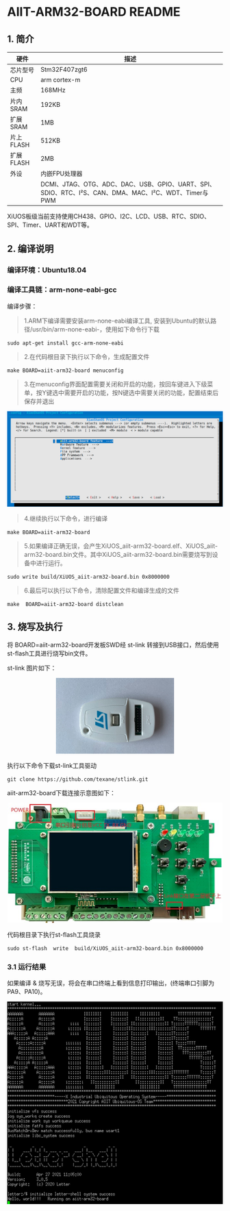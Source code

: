 # AIIT-ARM32-BOARD README

## 1. 简介

| 硬件 | 描述 |
| -- | -- |
|芯片型号| Stm32F407zgt6|
|CPU|arm cortex-m|
|主频| 168MHz |
|片内SRAM| 192KB |
|扩展SRAM| 1MB |
|片上FLASH| 512KB |
|扩展FLASH| 2MB |
| 外设 | 内嵌FPU处理器 |
| | DCMI、JTAG、OTG、ADC、DAC、USB、GPIO、UART、SPI、SDIO、RTC、I²S、CAN、DMA、MAC、I²C、WDT、Timer与PWM |

XiUOS板级当前支持使用CH438、GPIO、I2C、LCD、USB、RTC、SDIO、SPI、Timer、UART和WDT等。

## 2. 编译说明

### 编译环境：Ubuntu18.04

### 编译工具链：arm-none-eabi-gcc

编译步骤：
>	1.ARM下编译需要安装arm-none-eabi编译工具, 安装到Ubuntu的默认路径/usr/bin/arm-none-eabi-，使用如下命令行下载
```
sudo apt-get install gcc-arm-none-eabi
```
>2.在代码根目录下执行以下命令，生成配置文件

```
make BOARD=aiit-arm32-board menuconfig
```
>3.在menuconfig界面配置需要关闭和开启的功能，按回车键进入下级菜单，按Y键选中需要开启的功能，按N键选中需要关闭的功能，配置结束后保存并退出

![img](menu.png )

>4.继续执行以下命令，进行编译
```
make BOARD=aiit-arm32-board
```
>5.如果编译正确无误，会产生XiUOS_aiit-arm32-board.elf、XiUOS_aiit-arm32-board.bin文件。其中XiUOS_aiit-arm32-board.bin需要烧写到设备中进行运行。
```
sudo write build/XiUOS_aiit-arm32-board.bin 0x8000000
```
>6.最后可以执行以下命令，清除配置文件和编译生成的文件
```
make  BOARD=aiit-arm32-board distclean
```

## 3. 烧写及执行

将 BOARD=aiit-arm32-board开发板SWD经 st-link 转接到USB接口，然后使用st-flash工具进行烧写bin文件。

st-link 图片如下：

<div align= "center"> 
<img src = st-link.png>
  </div>


执行以下命令下载st-link工具驱动
```
git clone https://github.com/texane/stlink.git
```
aiit-arm32-board下载连接示意图如下：
<div align= "center"> 
<img src = aiit.jpg>
  </div>

代码根目录下执行st-flash工具烧录
```
sudo st-flash  write  build/XiUOS_aiit-arm32-board.bin 0x8000000
```
### 3.1 运行结果

如果编译 & 烧写无误，将会在串口终端上看到信息打印输出，(终端串口引脚为PA9、PA10)。

![img](shell.png )
